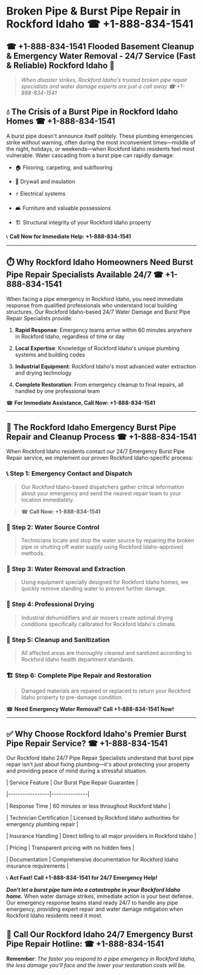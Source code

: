 # Broken Pipe & Burst Pipe Repair in Rockford Idaho ☎ +1-888-834-1541  
## ☎ +1-888-834-1541 Flooded Basement Cleanup & Emergency Water Removal - 24/7 Service (Fast & Reliable) Rockford Idaho 🚨  

> *When disaster strikes, Rockford Idaho's trusted broken pipe repair specialists and water damage experts are just a call away ☎ +1-888-834-1541*  

## 💧 The Crisis of a Burst Pipe in Rockford Idaho Homes ☎ +1-888-834-1541  

A burst pipe doesn't announce itself politely. These plumbing emergencies strike without warning, often during the most inconvenient times—middle of the night, holidays, or weekends—when Rockford Idaho residents feel most vulnerable. Water cascading from a burst pipe can rapidly damage:  

* 🏠 Flooring, carpeting, and subflooring  
* 🧱 Drywall and insulation  
* ⚡ Electrical systems  
* 🛋️ Furniture and valuable possessions  
* 🏗️ Structural integrity of your Rockford Idaho property  

📞 **Call Now for Immediate Help: +1-888-834-1541**  

---  

## ⏱️ Why Rockford Idaho Homeowners Need Burst Pipe Repair Specialists Available 24/7 ☎ +1-888-834-1541  

When facing a pipe emergency in Rockford Idaho, you need immediate response from qualified professionals who understand local building structures. Our Rockford Idaho-based 24/7 Water Damage and Burst Pipe Repair Specialists provide:  

1. **Rapid Response**: Emergency teams arrive within 60 minutes anywhere in Rockford Idaho, regardless of time or day  
2. **Local Expertise**: Knowledge of Rockford Idaho's unique plumbing systems and building codes  
3. **Industrial Equipment**: Rockford Idaho's most advanced water extraction and drying technology  
4. **Complete Restoration**: From emergency cleanup to final repairs, all handled by one professional team  

☎ **For Immediate Assistance, Call Now: +1-888-834-1541**  

---  

## 🔧 The Rockford Idaho Emergency Burst Pipe Repair and Cleanup Process ☎ +1-888-834-1541  

When Rockford Idaho residents contact our 24/7 Emergency Burst Pipe Repair service, we implement our proven Rockford Idaho-specific process:  

### 📞 Step 1: Emergency Contact and Dispatch  
> Our Rockford Idaho-based dispatchers gather critical information about your emergency and send the nearest repair team to your location immediately.  
> ☎ **Call Now: +1-888-834-1541**  

### 🚿 Step 2: Water Source Control  
> Technicians locate and stop the water source by repairing the broken pipe or shutting off water supply using Rockford Idaho-approved methods.  

### 🌊 Step 3: Water Removal and Extraction  
> Using equipment specially designed for Rockford Idaho homes, we quickly remove standing water to prevent further damage.  

### 💨 Step 4: Professional Drying  
> Industrial dehumidifiers and air movers create optimal drying conditions specifically calibrated for Rockford Idaho's climate.  

### 🧼 Step 5: Cleanup and Sanitization  
> All affected areas are thoroughly cleaned and sanitized according to Rockford Idaho health department standards.  

### 🏗️ Step 6: Complete Pipe Repair and Restoration  
> Damaged materials are repaired or replaced to return your Rockford Idaho property to pre-damage condition.  

☎ **Need Emergency Water Removal? Call +1-888-834-1541 Now!**  

---  

## ✅ Why Choose Rockford Idaho's Premier Burst Pipe Repair Service? ☎ +1-888-834-1541  

Our Rockford Idaho 24/7 Pipe Repair Specialists understand that burst pipe repair isn't just about fixing plumbing—it's about protecting your property and providing peace of mind during a stressful situation.  

| Service Feature | Our Burst Pipe Repair Guarantee |  
|-----------------|---------------|  
| Response Time | 60 minutes or less throughout Rockford Idaho |  
| Technician Certification | Licensed by Rockford Idaho authorities for emergency plumbing repair |  
| Insurance Handling | Direct billing to all major providers in Rockford Idaho |  
| Pricing | Transparent pricing with no hidden fees |  
| Documentation | Comprehensive documentation for Rockford Idaho insurance requirements |  

📞 **Act Fast! Call +1-888-834-1541 for 24/7 Emergency Help!**  

***Don't let a burst pipe turn into a catastrophe in your Rockford Idaho home.*** When water damage strikes, immediate action is your best defense. Our emergency response teams stand ready 24/7 to handle any pipe emergency, providing expert repair and water damage mitigation when Rockford Idaho residents need it most.  

## 📱 Call Our Rockford Idaho 24/7 Emergency Burst Pipe Repair Hotline: ☎ +1-888-834-1541  

**Remember**: *The faster you respond to a pipe emergency in Rockford Idaho, the less damage you'll face and the lower your restoration costs will be.*